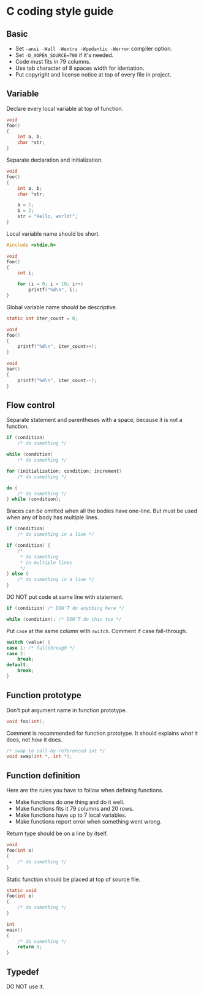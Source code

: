 C coding style guide
====================

Basic
-----

* Set `-ansi -Wall -Wextra -Wpedantic -Werror` compiler option.
* Set `-D_XOPEN_SOURCE=700` if it's needed.
* Code must fits in 79 columns.
* Use tab character of 8 spaces width for identation.
* Put copyright and license notice at top of every file in project.

Variable
--------

Declare every local variable at top of function.
```c
void
foo()
{
	int a, b;
	char *str;
}
```

Separate declaration and initialization.
```c
void
foo()
{
	int a, b;
	char *str;

	a = 1;
	b = 2;
	str = "Hello, world!";
}
```

Local variable name should be short. 
```c
#include <stdio.h>

void
foo()
{
	int i;

	for (i = 0; i < 10; i++)
		printf("%d\n", i);
}
```

Global variable name should be descriptive.
```c
static int iter_count = 0;

void
foo()
{
	printf("%d\n", iter_count++);
}

void
bar()
{
	printf("%d\n", iter_count--);
}
```

Flow control
------------

Separate statement and parentheses with a space, because it is not a function.
```c
if (condition)
	/* do something */

while (condition)
	/* do something */

for (initialization; condition; increment)
	/* do something */

do {
	/* do something */
} while (condition);
```

Braces can be omitted when all the bodies have one-line. But must be used when
any of body has multiple lines.
```c
if (condition)
	/* do something in a line */

if (condition) {
	/*
	 * do something
	 * in multiple lines
	 */
} else {
	/* do something in a line */
}
```

DO NOT put code at same line with statement.
```c
if (condition) /* DON'T do anything here */

while (condition); /* DON'T do this too */
```

Put `case` at the same column with `switch`. Comment if case fall-through.
```c
switch (value) {
case 1: /* fallthrough */
case 2:
	break;
default:
	break;
}
```

Function prototype
------------------

Don't put argument name in function prototype.
```c
void foo(int);
```

Comment is recommended for function prototype. It should explains *what* it
does, not *how* it does.
```c
/* swap to call-by-referenced int */
void swap(int *, int *);
```

Function definition
-------------------

Here are the rules you have to follow when defining functions.
* Make functions do one thing and do it well.
* Make functions fits it 79 columns and 20 rows.
* Make functions have up to 7 local variables.
* Make functions report error when something went wrong.

Return type should be on a line by itself.
```c
void
foo(int x)
{
	/* do something */
}
```

Static function should be placed at top of source file.
```c
static void
foo(int x)
{
	/* do something */
}

int
main()
{
	/* do something */
	return 0;
}
```

Typedef
-------

DO NOT use it.
